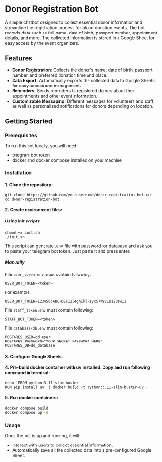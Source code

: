 # Donor Registration Bot

A simple chatbot designed to collect essential donor information and streamline the registration process for blood donation events. The bot records data such as full name, date of birth, passport number, appointment details, and more. The collected information is stored in a Google Sheet for easy access by the event organizers.

## Features

- **Donor Registration**: Collects the donor's name, date of birth, passport number, and preferred donation time and place.
- **Data Export**: Automatically exports the collected data to Google Sheets for easy access and management.
- **Reminders**: Sends reminders to registered donors about their appointments and other event information.
- **Customizable Messaging**: Different messages for volunteers and staff, as well as personalized notifications for donors depending on location.

## Getting Started

### Prerequisites

To run this bot locally, you will need:

- telegram bot token
- docker and docker compose installed on your machine

### Installation

#### 1. Clone the repository:
```
git clone https://github.com/yourusername/donor-registration-bot.git
cd donor-registration-bot
```

#### 2. Create environment files:

##### Using init scripts
```
chmod +x init.sh
./init.sh
```
This script can generate .env file with password for database and  ask you to paste your telegram bot token. Just paste it and press enter.


##### Manually

File `user_token.env` must contain following:
```
USER_BOT_TOKEN=<token>
```
For example:
```
USER_BOT_TOKEN=123456:ABC-DEF1234ghIkl-zyx57W2v1u123ew11
```

File `staff_token.env` must contain following:
```
STAFF_BOT_TOKEN=<token>
```

File `database/db.env` must contain following:
```
POSTGRES_USER=dd_user
POSTGRES_PASSWORD="YOUR_SECRET_PASSWORD_HERE"
POSTGRES_DB=dd_database
```

#### 3. Configure Google Sheets.

#### 4. Pre-build docker container with uv installed. Copy and run following command in terminal:
```
echo 'FROM python:3.11-slim-buster
RUN pip install uv' | docker build -t python:3.11-slim-buster-uv -
```

#### 5. Run docker containers:
```bash
docker compose build
docker compose up -d
```

### Usage

Once the bot is up and running, it will:

- Interact with users to collect essential information.
- Automatically save all the collected data into a pre-configured Google Sheet.
